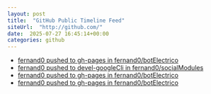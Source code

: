 ```yaml
---
layout: post
title:  "GitHub Public Timeline Feed"
siteUrl:  "http://github.com/"
date:  2025-07-27 16:45:14+00:00
categories: github
---
```

*  [fernand0 pushed to gh-pages in fernand0/botElectrico](https://github.com/fernand0/botElectrico/compare/fab9b3c57d...73757ea9d1)
*  [fernand0 pushed to devel-googleCli in fernand0/socialModules](https://github.com/fernand0/socialModules/compare/f0d88ef9d7...de195716a0)
*  [fernand0 pushed to gh-pages in fernand0/botElectrico](https://github.com/fernand0/botElectrico/compare/c49b39f707...f9db96fe54)
*  [fernand0 pushed to gh-pages in fernand0/botElectrico](https://github.com/fernand0/botElectrico/compare/746bdbfc57...e99badbb95)
